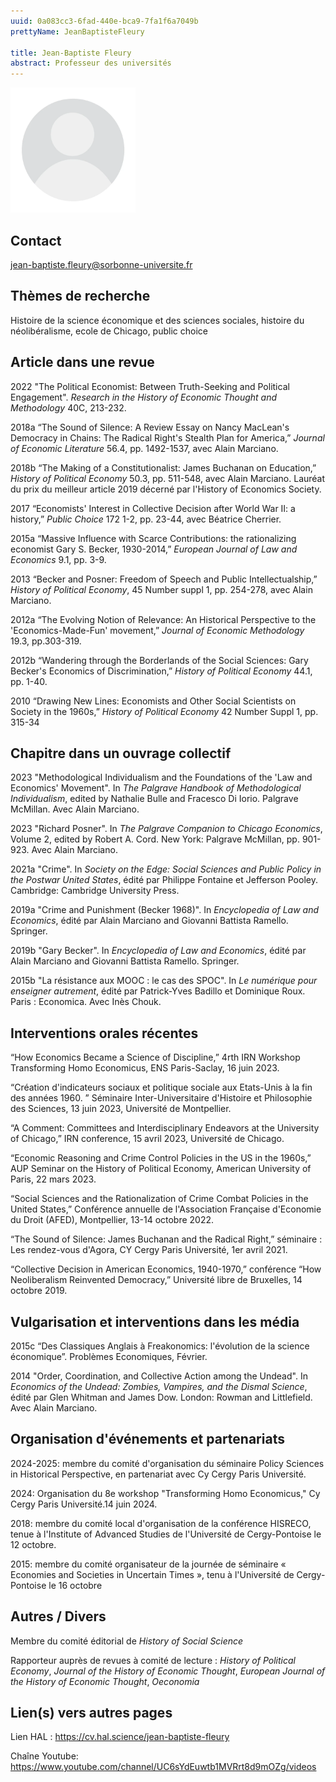 ```yaml
---
uuid: 0a083cc3-6fad-440e-bca9-7fa1f6a7049b
prettyName: JeanBaptisteFleury

title: Jean-Baptiste Fleury
abstract: Professeur des universités
---
```


<img src="./avatar.webp" width="200px" />

## Contact

 jean-baptiste.fleury@sorbonne-universite.fr

## Thèmes de recherche

 Histoire de la science économique et des sciences sociales, histoire du néolibéralisme, ecole de Chicago, public choice

## Article dans une revue
2022 "The Political Economist: Between Truth-Seeking and Political Engagement". *Research in the History of Economic Thought and Methodology* 40C, 213-232.

2018a “The Sound of Silence: A Review Essay on Nancy MacLean's Democracy in Chains: The Radical Right's Stealth Plan for America,” *Journal of Economic Literature* 56.4, pp. 1492-1537, avec Alain Marciano.

2018b “The Making of a Constitutionalist: James Buchanan on Education,” *History of Political Economy* 50.3, pp. 511-548, avec Alain Marciano. Lauréat du prix du meilleur article 2019 décerné par l'History of Economics Society.   

2017 “Economists' Interest in Collective Decision after World War II: a history,” *Public Choice* 172 1-2, pp. 23-44, avec Béatrice Cherrier.   

2015a “Massive Influence with Scarce Contributions: the rationalizing economist Gary S. Becker, 1930-2014,” *European Journal of Law and Economics*  9.1, pp. 3-9. 

2013 “Becker and Posner: Freedom of Speech and Public Intellectualship,” *History of Political Economy*, 45 Number suppl 1, pp. 254-278, avec Alain Marciano.

2012a “The Evolving Notion of Relevance: An Historical Perspective to the 'Economics-Made-Fun' movement,” *Journal of Economic Methodology* 19.3, pp.303-319.

2012b “Wandering through the Borderlands of the Social Sciences: Gary Becker's Economics of Discrimination,” *History of Political Economy* 44.1, pp. 1-40.

2010 “Drawing New Lines: Economists and Other Social Scientists on Society in the 1960s,” *History of Political Economy*  42 Number Suppl 1, pp. 315-34

## Chapitre dans un ouvrage collectif

2023 "Methodological Individualism and the Foundations of the 'Law and Economics' Movement". In *The Palgrave Handbook of Methodological Individualism*, edited by Nathalie Bulle and Fracesco Di Iorio. Palgrave McMillan. Avec Alain Marciano.
       
2023 "Richard Posner". In *The Palgrave Companion to Chicago Economics*, Volume 2, edited by Robert A. Cord. New York: Palgrave McMillan, pp. 901- 923. Avec Alain Marciano.
      
2021a "Crime". In *Society on the Edge: Social Sciences and Public Policy in the Postwar United States*, édité par Philippe Fontaine et Jefferson Pooley. Cambridge: Cambridge University Press.

2019a "Crime and Punishment (Becker 1968)". In *Encyclopedia of Law and Economics*, édité par Alain Marciano and Giovanni Battista Ramello. Springer. 

2019b "Gary Becker". In *Encyclopedia of Law and Economics*, édité par Alain Marciano and Giovanni Battista Ramello. Springer. 

2015b "La résistance aux MOOC : le cas des SPOC". In *Le numérique pour enseigner autrement*, édité par Patrick-Yves Badillo et Dominique Roux. Paris : Economica. Avec Inès Chouk.

## Interventions orales récentes

“How Economics Became a Science of Discipline,” 4rth IRN Workshop Transforming Homo Economicus, ENS Paris-Saclay, 16 juin 2023. 
 
“Création d'indicateurs sociaux et politique sociale aux Etats-Unis à la fin des années 1960. ” Séminaire Inter-Universitaire d'Histoire et Philosophie des Sciences, 13 juin 2023, Université de Montpellier.

“A Comment: Committees and Interdisciplinary Endeavors at the University of Chicago,” IRN conference, 15 avril 2023, Université de Chicago.

“Economic Reasoning and Crime Control Policies in the US in the 1960s,” AUP Seminar on the History of Political Economy, American University of Paris, 22 mars 2023.

“Social Sciences and the Rationalization of Crime Combat Policies in the United States,” Conférence annuelle de l'Association Française d'Economie du Droit (AFED), Montpellier, 13-14 octobre 2022. 

 “The Sound of Silence: James Buchanan and the Radical Right,” séminaire : Les rendez-vous d'Agora, CY Cergy Paris Université, 1er avril 2021.
 
“Collective Decision in American Economics, 1940-1970,” conférence “How Neoliberalism Reinvented Democracy,” Université libre de Bruxelles, 14 octobre 2019.

## Vulgarisation et interventions dans les média

2015c “Des Classiques Anglais à Freakonomics: l'évolution de la science économique”. Problèmes Economiques, Février. 
 
2014 "Order, Coordination, and Collective Action among the Undead". In *Economics of the Undead: Zombies, Vampires, and the Dismal Science*, édité par Glen Whitman and James Dow. London: Rowman and Littlefield. Avec Alain Marciano.

## Organisation d'événements et partenariats

2024-2025: membre du comité d'organisation du séminaire Policy Sciences in Historical Perspective, en partenariat avec Cy Cergy Paris Université.
 
2024: Organisation du 8e workshop "Transforming Homo Economicus," Cy Cergy Paris Université.14 juin 2024. 

2018: membre du comité local d'organisation de la conférence HISRECO, tenue à l'Institute of Advanced Studies de l'Université de Cergy-Pontoise le 12 octobre. 

2015: membre du comité organisateur de la journée de séminaire « Economies and Societies in Uncertain Times », tenu à l'Université de Cergy-Pontoise le 16 octobre

## Autres / Divers

Membre du comité éditorial de *History of Social Science*

Rapporteur auprès de revues à comité de lecture : *History of Political Economy*, *Journal of the History of Economic Thought*, *European Journal of the History of Economic Thought*, *Oeconomia*

## Lien(s) vers autres pages

Lien HAL : https://cv.hal.science/jean-baptiste-fleury

Chaîne Youtube: https://www.youtube.com/channel/UC6sYdEuwtb1MVRrt8d9mOZg/videos

